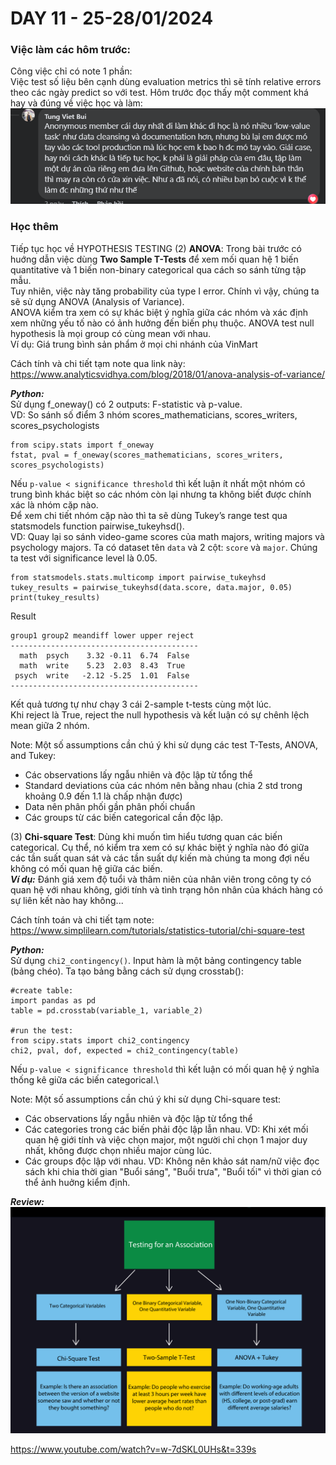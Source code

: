 # DAY 11 - 25-28/01/2024
### Việc làm các hôm trước:
Công việc chỉ có note 1 phần:\
Việc test số liệu bên cạnh dùng evaluation metrics thì sẽ tính relative errors theo các ngày predict so với test.
Hôm trước đọc thấy một comment khá hay và đúng về việc học và làm:
![Alt text](image-4.png)

### Học thêm
Tiếp tục học về HYPOTHESIS TESTING
(2) **ANOVA**: 
Trong bài trước có huớng dẫn việc dùng **Two Sample T-Tests** để xem mối quan hệ 1 biến quantitative và 1 biến non-binary categorical qua cách so sánh từng tập mẫu.\
Tuy nhiên, việc này tăng probability của type I error. Chính vì vậy, chúng ta sẽ sử dụng ANOVA (Analysis of Variance).\
ANOVA kiểm tra xem có sự khác biệt ý nghĩa giữa các nhóm và xác định xem những yếu tố nào có ảnh hưởng đến biến phụ thuộc. ANOVA test null hypothesis là mọi group có cùng mean với nhau.\
Ví dụ: Giá trung bình sản phẩm ở mọi chi nhánh của VinMart

Cách tính và chi tiết tạm note qua link này:
https://www.analyticsvidhya.com/blog/2018/01/anova-analysis-of-variance/

***Python:***\
Sử dụng f_oneway() có 2 outputs: F-statistic và p-value. \
VD: So sánh số điểm 3 nhóm scores_mathematicians, scores_writers, scores_psychologists
```
from scipy.stats import f_oneway
fstat, pval = f_oneway(scores_mathematicians, scores_writers, scores_psychologists)
```
Nếu `p-value < significance threshold` thì kết luận ít nhất một nhóm có trung bình khác biệt so các nhóm còn lại nhưng ta không biết được chính xác là nhóm cặp nào.\
Để xem chi tiết nhóm cặp nào thì ta sẽ dùng Tukey’s range test qua statsmodels function pairwise_tukeyhsd().\
VD: Quay lại so sánh video-game scores của math majors, writing majors và psychology majors. Ta có dataset tên `data` và 2 cột: `score` và `major`. Chúng ta test với significance level là 0.05.

```
from statsmodels.stats.multicomp import pairwise_tukeyhsd
tukey_results = pairwise_tukeyhsd(data.score, data.major, 0.05)
print(tukey_results)

```
Result
```
group1 group2 meandiff lower upper reject
------------------------------------------ 
  math  psych    3.32 -0.11  6.74  False 
  math  write    5.23  2.03  8.43  True
 psych  write   -2.12 -5.25  1.01  False 
------------------------------------------
```
Kết quả tương tự như chạy 3 cái 2-sample t-tests cùng một lúc.\
Khi reject là True, reject the null hypothesis và kết luận có sự chênh lệch mean giữa 2 nhóm.

Note: Một số assumptions cần chú ý khi sử dụng các test T-Tests, ANOVA, and Tukey:
- Các observations lấy ngẫu nhiên và độc lập từ tổng thể
- Standard deviations của các nhóm nên bằng nhau (chia 2 std trong khoảng 0.9 đến 1.1 là chấp nhận được)
- Data nên phân phối gần phân phối chuẩn
- Các groups từ các biến categorical cần độc lập.

(3) **Chi-square Test**: Dùng khi muốn tìm hiểu tương quan các biến categorical. Cụ thể, nó kiểm tra xem có sự khác biệt ý nghĩa nào đó giữa các tần suất quan sát và các tần suất dự kiến mà chúng ta mong đợi nếu không có mối quan hệ giữa các biến.\
***Ví dụ:*** Đánh giá xem độ tuổi và thâm niên của nhân viên trong công ty có quan hệ với nhau không, giới tính và tình trạng hôn nhân của khách hàng có sự liên kết nào hay không...

Cách tính toán và chi tiết tạm note:
https://www.simplilearn.com/tutorials/statistics-tutorial/chi-square-test

***Python:***\
Sử dụng `chi2_contingency()`. Input hàm là một bảng contingency table (bảng chéo). Ta tạo bảng bằng cách sử dụng crosstab():
```
#create table:
import pandas as pd
table = pd.crosstab(variable_1, variable_2)

#run the test:
from scipy.stats import chi2_contingency
chi2, pval, dof, expected = chi2_contingency(table)
```
Nếu `p-value < significance threshold` thì kết luận có mối quan hệ ý nghĩa thống kê giữa các biến categorical.\

Note: Một số assumptions cần chú ý khi sử dụng Chi-square test: 
- Các observations lấy ngẫu nhiên và độc lập từ tổng thể
- Các categories trong các biến phải độc lập lẫn nhau. VD: Khi xét mối quan hệ giới tính và việc chọn major, một người chỉ chọn 1 major duy nhất, không được chọn nhiều major cùng lúc.
- Các groups độc lập với nhau. VD: Không nên khảo sát nam/nữ việc đọc sách khi chia thời gian "Buổi sáng", "Buổi trưa", "Buổi tối" vì thời gian có thể ảnh huởng kiểm định.

***Review:***
![Alt text](image-6.png)

https://www.youtube.com/watch?v=w-7dSKL0UHs&t=339s